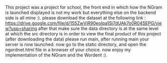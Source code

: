This project was a project for school, the front end in which how the NGram is launched displayed is not my work but everything else on the backend side is all mine :).
please download the dataset at the following link : https://drive.google.com/file/d/155ZwViR90eoIpa1Si7dUAk7o0R04SEPG/view?usp=sharing
after that make sure the data directory is at the same level at which the src directory is
in order to view the final product of this project (after downloading the data) please run main, after running main your server is now launched.
now go to the static directory, and open the ngordnet.html file in a browser of your choice. now enjoy my implementation of the NGram and the Wordent :).
